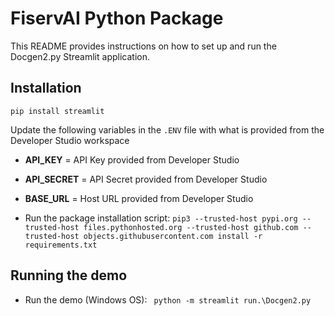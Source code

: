 # FiservAI Python Package

This README provides instructions on how to set up and run the Docgen2.py Streamlit application.

## Installation
`pip install streamlit`

Update the following variables in the `.ENV` file with what is provided from the Developer Studio workspace
- **API_KEY** =  API Key provided from Developer Studio
- **API_SECRET** = API Secret provided from Developer Studio
- **BASE_URL** = Host URL provided from Developer Studio

- Run the package installation script: `pip3 --trusted-host pypi.org --trusted-host files.pythonhosted.org --trusted-host github.com --trusted-host objects.githubusercontent.com install -r requirements.txt`

## Running the demo
- Run the demo (Windows OS): ` python -m streamlit run.\Docgen2.py`


